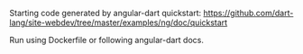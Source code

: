Starting code generated by angular-dart quickstart:
https://github.com/dart-lang/site-webdev/tree/master/examples/ng/doc/quickstart


Run using Dockerfile or following angular-dart docs.
